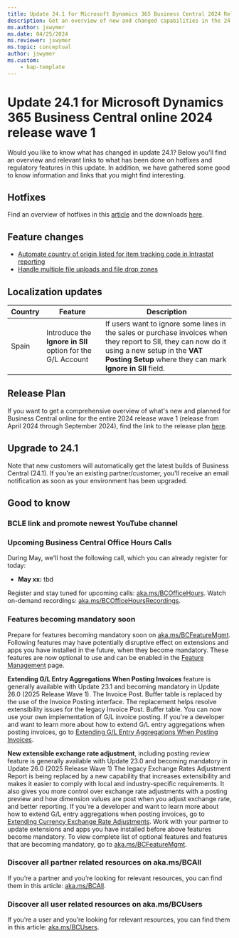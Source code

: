 ```yaml
---
title: Update 24.1 for Microsoft Dynamics 365 Business Central 2024 Release Wave 1
description: Get an overview of new and changed capabilities in the 24.1 update of Business Central online, which is part of 2024 release wave 1.
ms.author: jswymer
ms.date: 04/25/2024
ms.reviewer: jswymer
ms.topic: conceptual
author: jswymer
ms.custom: 
    - bap-template
---
```


# Update 24.1 for Microsoft Dynamics 365 Business Central online 2024 release wave 1

Would you like to know what has changed in update 24.1? Below you'll find an overview and relevant links to what has been done on hotfixes and regulatory features in this update. In addition, we have gathered some good to know information and links that you might find interesting.

## Hotfixes

Find an overview of hotfixes in this [article](https://support.microsoft.com/help/5038531) and the downloads [here](https://aka.ms/BCDownload).

## Feature changes

- [Automate country of origin listed for item tracking code in Intrastat reporting](/dynamics365/release-plan/2024wave1/smb/dynamics365-business-central/automate-country-origin-listed-item-tracking-code-intrastat-reporting)
- [Handle multiple file uploads and file drop zones](/dynamics365/release-plan/2024wave1/smb/dynamics365-business-central/handle-multiple-file-uploads-file-drop-zones)

## Localization updates

| Country| Feature  |Description|
|-------------|--------------|--------------|
|Spain|Introduce the **Ignore in SII** option for the G/L Account|If users want to ignore some lines in the sales or purchase invoices when they report to SII, they can now do it using a new setup in the **VAT Posting Setup** where they can mark **Ignore in SII** field.|

## Release Plan

If you want to get a comprehensive overview of what's new and planned for Business Central online for the entire 2024 release wave 1 (release from April 2024 through September 2024), find the link to the release plan [here](https://aka.ms/BCReleasePlan).

## Upgrade to 24.1

Note that new customers will automatically get the latest builds of Business Central (24.1). If you're an existing partner/customer, you'll receive an email notification as soon as your environment has been upgraded.

## Good to know

### BCLE link and promote newest YouTube channel


### Upcoming Business Central Office Hours Calls

During May, we'll host the following call, which you can already register for today:

- **May xx:** tbd

Register and stay tuned for upcoming calls: [aka.ms/BCOfficeHours](https://aka.ms/BCOfficeHours).
Watch on-demand recordings: [aka.ms/BCOfficeHoursRecordings](https://aka.ms/BCOfficeHoursRecordings).

### Features becoming mandatory soon

Prepare for features becoming mandatory soon on [aka.ms/BCFeatureMgmt](https://aka.ms/BCFeatureMgmt).
Following features may have potentially disruptive effect on extensions and apps you have installed in the future, when they become mandatory. These features are now optional to use and can be enabled in the [Feature Management](https://dynamics.microsoft.com/en-us/business-central/signin/?ru=https%3A%2F%2Fbusinesscentral.dynamics.com%2F%3Fpage%3D2610%26noSignUpCheck%3D1) page. 

**Extending G/L Entry Aggregations When Posting Invoices** feature is generally available with Update 23.1 and becoming mandatory in Update 26.0 (2025 Release Wave 1). The Invoice Post. Buffer table is replaced by the use of the Invoice Posting interface. The replacement helps resolve extensibility issues for the legacy Invoice Post. Buffer table. You can now use your own implementation of G/L invoice posting. If you're a developer and want to learn more about how to extend G/L entry aggregations when posting invoices, go to [Extending G/L Entry Aggregations When Posting Invoices](/dynamics365/business-central/dev-itpro/developer/devenv-invoice-posting-example).

**New extensible exchange rate adjustment**, including posting review feature is generally available with Update 23.0 and becoming mandatory in Update 26.0 (2025 Release Wave 1) The legacy Exchange Rates Adjustment Report is being replaced by a new capability that increases extensibility and makes it easier to comply with local and industry-specific requirements. It also gives you more control over exchange rate adjustments with a posting preview and how dimension values are post when you adjust exchange rate, and better reporting. 
If you're a developer and want to learn more about how to extend G/L entry aggregations when posting invoices, go to [Extending Currency Exchange Rate Adjustments](/dynamics365/business-central/dev-itpro/developer/devenv-extend-exchange-rates). 
Work with your partner to update extensions and apps you have installed before above features become mandatory. To view complete list of optional features and features that are becoming mandatory, go to [aka.ms/BCFeatureMgmt](https://aka.ms/BCFeatureMgmt).

### Discover all partner related resources on aka.ms/BCAll

If you’re a partner and you’re looking for relevant resources, you can find them in this article: [aka.ms/BCAll](https://aka.ms/BCAll).

### Discover all user related resources on aka.ms/BCUsers

If you’re a user and you’re looking for relevant resources, you can find them in this article: [aka.ms/BCUsers](https://aka.ms/BCUsers).  
